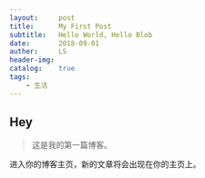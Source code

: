 ```yaml
---
layout:     post
title:      My First Post
subtitle:   Hello World, Hello Blob
date:       2018-09-01
auther:     LS
header-img:
catalog:    true
tags:
    - 生活
---
```


## Hey
>这是我的第一篇博客。

进入你的博客主页，新的文章将会出现在你的主页上。
